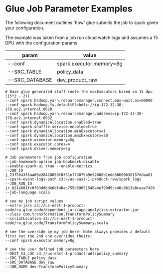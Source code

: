 # Glue Job Parameter Examples

The following document outlines 'how' glue submits the job to spark given your configuration.

The example was taken from a job run cloud watch logs and assumes a 15 DPU with the configuration params

| param | value |
| -- | -- |
|--conf  | spark.executor.memory=8g  |
|--SRC_TABLE   | policy_data  |
|--SRC_DATABASE| dev_product_raw|


```
# Base glue generated stuff (note the maxExecutors based on 15 dpu (15*2 - 2))
--conf spark.hadoop.yarn.resourcemanager.connect.max-wait.ms=60000
--conf spark.hadoop.fs.defaultFS=hdfs://ip-172-32-38-178.ec2.internal:8020
--conf spark.hadoop.yarn.resourcemanager.address=ip-172-32-38-178.ec2.internal:8032
--conf spark.dynamicAllocation.enabled=true
--conf spark.shuffle.service.enabled=true
--conf spark.dynamicAllocation.minExecutors=1
--conf spark.dynamicAllocation.maxExecutors=28
--conf spark.executor.memory=5g
--conf spark.executor.cores=4
--conf spark.driver.memory=5g
```

```
# Job parameters from job configuration
--job-bookmark-option job-bookmark-disable
--enable-spark-ui true --enable-metrics
--JOB_ID j_23f5043f8aa66e28428058f0351ef73879b9e92600b1edd58600630157ddaa01
--spark-event-logs-path s3://us-east-1-product-raw/spark_logs
--JOB_RUN_ID jr_8214681fc0f03ddbde6df4bac755d69051546e4ef99d9cc40c6613b8caae7426
--job-language scala

# see my job script values
--extra-jars s3://us-east-1-product-code/ra_glue_code/dependent_jars/app-analytics-extractor.jar
--class com.transformation.TransformPolicySummary
--scriptLocation s3://us-east-1-product-code/ra_glue_code/TransformPolicySummary.scala

# see the override by my job here! Note always provides a default first but the 2nd one overrides theirs!
--conf spark.executor.memory=8g

# see the user defined job parameters here
--DEST_S3_LOC s3://us-east-1-product-udl/policy_summary
--SRC_TABLE policy_data
--SRC_DATABASE dev_raw
--JOB_NAME dev-TransformPolicySummary

```

